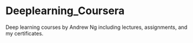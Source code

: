 # Deeplearning_Coursera
Deep learning courses by Andrew Ng including lectures, assignments, and my certificates.
